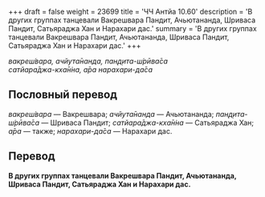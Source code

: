 +++
draft = false
weight = 23699
title = 'ЧЧ Антйа 10.60'
description = 'В других группах танцевали Вакрешвара Пандит, Ачьютананда, Шриваса Пандит, Сатьяраджа Хан и Нарахари дас.'
summary = 'В других группах танцевали Вакрешвара Пандит, Ачьютананда, Шриваса Пандит, Сатьяраджа Хан и Нарахари дас.'
+++

_вакреш́вара, ачйута̄нанда, пан̣д̣ита-ш́рӣва̄са  
сатйара̄джа-кха̄н̇на, а̄ра нарахари-да̄са_

## Пословный перевод

_вакреш́вара_ — Вакрешвара; _ачйута̄нанда_ — Ачьютананда; _пан̣д̣ита_\-_ш́рӣва̄са_ — Шриваса Пандит; _сатйара̄джа_\-_кха̄н̇на_ — Сатьяраджа Хан; _а̄ра_ — также; _нарахари_\-_да̄са_ — Нарахари дас.

## Перевод

**В других группах танцевали Вакрешвара Пандит, Ачьютананда, Шриваса Пандит, Сатьяраджа Хан и Нарахари дас.**
